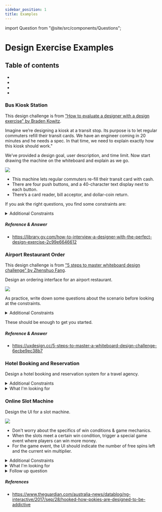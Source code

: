 ```yaml
---
sidebar_position: 1
title: Examples
---
```


import Question from "@site/src/components/Questions";

# Design Exercise Examples

## Table of contents

- <Question question="Bus Kiosk Station"/>
- <Question question="Airport Restaurant Order"/>
- <Question question="Hotel Booking and Reservation"/>
- <Question question="Online slot machine."/>

### Bus Kiosk Station

This design challenge is from <a href="https://library.gv.com/how-to-interview-a-designer-with-the-perfect-design-exercise-2c99e6646612">"How to evaluate a designer with a design exercise" by Braden Kowitz</a>.

Imagine we’re designing a kiosk at a transit stop. Its purpose is to let regular commuters refill their transit cards. We have an engineer coming in 20 minutes and he needs a spec. In that time, we need to explain exactly how this kiosk should work."

We’ve provided a design goal, user description, and time limit. Now start drawing the machine on the whiteboard and explain as we go.

<img src="/img/bus-kiosk.jpg" />

- This machine lets regular commuters re-fill their transit card with cash.
- There are four push buttons, and a 40-character text display next to each button.
- There’s a card reader, bill acceptor, and dollar-coin return.

If you ask the right questions, you find some constraints are:

<details>
<summary>Additional Constraints</summary>
<li>Actually the max allowed on a card is $50.</li>
<li>That dot on the bill acceptor? Oh yeah, that’s a light we can turn on and off.</li>
<li>The machine is right next to a station agent, who can help with anything.</li>
</details>

##### Reference & Answer

- https://library.gv.com/how-to-interview-a-designer-with-the-perfect-design-exercise-2c99e6646612

### Airport Restaurant Order

This design challenge is from <a href="https://uxdesign.cc/5-steps-to-master-a-whiteboard-design-challenge-6ecbe9ec38b7">"5 steps to master whiteboard design challenge" by Zhenshuo Fang</a>.

Design an ordering interface for an airport restaurant.

<img src="https://cdn1.vox-cdn.com/thumbor/neJR1Pjm2e9UG-Ac6IS8tAix33I=/cdn0.vox-cdn.com/uploads/chorus_asset/file/3461336/newark2.0.jpeg" />

As practice, write down some questions about the scenario before looking at the constraints.

<details>
<summary>Additional Constraints</summary>
<li>What is the goal of the design? A: An efficient, hassle-free and fun dining experience for busy travelers</li>
<li>What kind of airport? A: International airport</li>
<li>What kind of restaurant? A: A dine-in restaurant with food and drinks</li>
<li>What kind of device? A: Tablet devices on each table</li>
</details>

These should be enough to get you started.

##### Reference & Answer

- https://uxdesign.cc/5-steps-to-master-a-whiteboard-design-challenge-6ecbe9ec38b7


### Hotel Booking and Reservation
Design a hotel booking and reservation system for a travel agency. 

<details>
<summary>Additional Constraints</summary>
<li>Responsive website.</li>
<li>The primary market is United States.</li>
<li>There are thousands of hotels to pick from.</li>
<li>Hotels may already have reservations or unavailable during certain dates.</li>
</details>


<details>
<summary>What I'm looking for</summary>
<li>How do users find the hotel? Search? Through navigation?</li> 
<li>If search, how do they handle forms for simple and complex inputs? Do they account for all necessary inputs like number of guests, adults, children, check-in date, check-out. Do they make fields required?</li>
<li>Do they account for users who are just window shopping?</li>
<li>Do they show the rates for the different types of rooms? Availability?</li>
<li>How do they handle the checkout process? Do they make users sign in or create an account?</li>
<li>Do they end the flow after booking? Or do they redirect the users?</li>
<li>Do they talk about additional content that might be displayed or useful to the user outside of the necessary/minimum requirements needed to book? Travel warnings, regulations, hotel rules, advice, tips, things to know, weather warnings, activities, map & location, etc. </li>
<li>Do they express any technical knowledge about APIs? Loading times & loading screens?</li>

</details>



### Online Slot Machine

Design the UI for a slot machine.

<img src="/img/slots.jpg" />

- Don't worry about the specifics of win conditions & game mechanics.
- When the slots meet a certain win condition, trigger a special game event where players can win more money.
- For the game event, the UI should indicate the number of free spins left and the current win multiplier.

<details>
<summary>Additional Constraints</summary>
<li>It's for a machine in a casino.</li>
<li>The primary market is United States.</li>
<li>It should be fun, addictive, and profitable for the casino.</li>
<li>It has one large digital display & built-in speakers.</li>
<li>It has touch controls and a single physical circular button that can be lit up.</li>
<li>The machine reads a card to withdraw and deposit the players credits.</li>
<li>The user should be able to change the bet amount. Use the denominations 10, 20, 50, 100.</li>
<li>There should be at least 3 reels but no more than 5.</li>
<li>There should be at 5 different symbols on a reel but no more than 8.</li>
</details>

<details>
<summary>What I'm looking for</summary>
Slot designs can reveal a significant amount of their knowledge of dark patterns, human psychology & cognition, design ethics, and demonstrates how powerful UX can be.
<li>Do they make use of color, sound, and motion? How do they change over time?</li> 
<li>How did they decide which symbols to use? How many reels?</li>
<li>Does it have all the necessary controls & displays? Spin, increase & decrease bet amount, current bet amount, current balance, previous amount won, amount won, volume controls, game information</li>
<li>Do they understand the underlying psychology and behavior?</li>
<li>What do they do to make the game addictive? Fun? Do they use a purposeful value hierarchy or any targeted messaging? Do they talk about visuals or animations?</li>
<li>Do they account for all use cases & tasks? Insert card, spin, increase bet, decrease bet, return card, wins, game events, not enough credits, game error.</li>

</details>

<details>
<summary>Follow up question</summary>
Technology is increasingly designed to be addictive.

<li>How could you make it less addictive?</li>
<li>How would you advocate for these changes in your organization?</li>
</details>

##### References

- https://www.theguardian.com/australia-news/datablog/ng-interactive/2017/sep/28/hooked-how-pokies-are-designed-to-be-addictive
